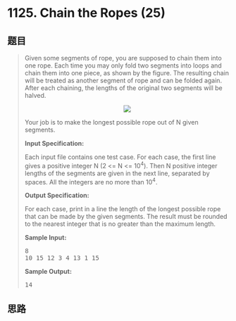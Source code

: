 <h1>1125. Chain the Ropes (25)</h1>

## 题目

> <div id="problemContent">
> <p>Given some segments of rope, you are supposed to chain them into one rope.  Each time you may only fold two segments into loops and chain them into one piece, as shown by the figure.  The resulting chain will be treated as another segment of rope and can be folded again.  After each chaining, the lengths of the original two segments will be halved.
> </p>
> <center><img src="http://nos.patest.cn/na_ol5x4jo19qm.jpg"/></center>
> <p>
> Your job is to make the longest possible rope out of N given segments.
> </p>
> <p><b>
> Input Specification:
> </b></p>
> <p>Each input file contains one test case.  For each case, the first line gives a positive integer N (2 &lt;= N &lt;= 10<sup>4</sup>).  Then N positive integer lengths of the segments are given in the next line, separated by spaces.  All the integers are no more than 10<sup>4</sup>.
> </p>
> <p><b>
> Output Specification:
> </b></p>
> <p>For each case, print in a line the length of the longest possible rope that can be made by the given segments.  The result must be rounded to the nearest integer that is no greater than the maximum length.
> </p>
> <b>Sample Input:</b><pre>
> 8
> 10 15 12 3 4 13 1 15
> </pre>
> <b>Sample Output:</b><pre>
> 14
> </pre>
> </div>

## 思路

